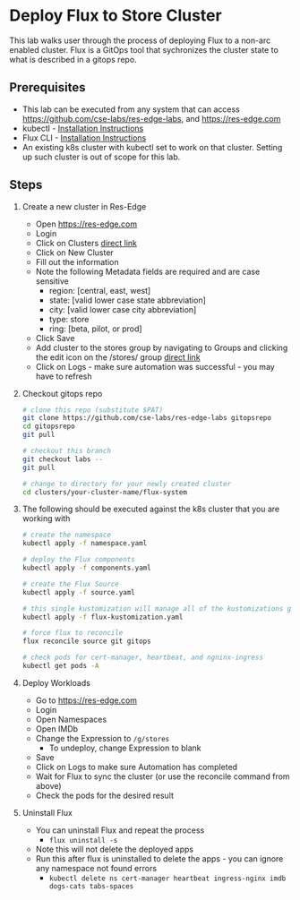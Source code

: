 # Deploy Flux to Store Cluster

This lab walks user through the process of deploying Flux to a non-arc enabled cluster.  Flux is a GitOps tool that sychronizes the cluster state to what is described in a gitops repo.

## Prerequisites

- This lab can be executed from any system that can access <https://github.com/cse-labs/res-edge-labs>, and <https://res-edge.com>
- kubectl - [Installation Instructions](https://kubernetes.io/docs/tasks/tools/#kubectl)
- Flux CLI - [Installation Instructions](https://fluxcd.io/flux/installation/#install-the-flux-cli)
- An existing k8s cluster with kubectl set to work on that cluster. Setting up such cluster is out of scope for this lab.

## Steps

1. Create a new cluster in Res-Edge

    - Open <https://res-edge.com>
    - Login
    - Click on Clusters [direct link](https://res-edge.com/clusters)
    - Click on New Cluster
    - Fill out the information
    - Note the following Metadata fields are required and are case sensitive
      - region: [central, east, west]
      - state: [valid lower case state abbreviation]
      - city: [valid lower case city abbreviation]
      - type: store
      - ring: [beta, pilot, or prod]
    - Click Save
    - Add cluster to the stores group by navigating to Groups and clicking the edit icon on the /stores/ group [direct link](https://res-edge.com/group?id=4)
    - Click on Logs - make sure automation was successful - you may have to refresh

2. Checkout gitops repo

    ```bash
    # clone this repo (substitute $PAT)
    git clone https://github.com/cse-labs/res-edge-labs gitopsrepo
    cd gitopsrepo
    git pull

    # checkout this branch
    git checkout labs --
    git pull

    # change to directory for your newly created cluster
    cd clusters/your-cluster-name/flux-system
    ```

3. The following should be executed against the k8s cluster that you are working with

    ```bash
    # create the namespace
    kubectl apply -f namespace.yaml

    # deploy the Flux components
    kubectl apply -f components.yaml

    # create the Flux Source
    kubectl apply -f source.yaml

    # this single kustomization will manage all of the kustomizations generated by Res-Edge-Automation
    kubectl apply -f flux-kustomization.yaml

    # force flux to reconcile
    flux reconcile source git gitops

    # check pods for cert-manager, heartbeat, and ngninx-ingress
    kubectl get pods -A
    ```

4. Deploy Workloads
    - Go to <https://res-edge.com>
    - Login
    - Open Namespaces
    - Open IMDb
    - Change the Expression to `/g/stores`
      - To undeploy, change Expression to blank
    - Save
    - Click on Logs to make sure Automation has completed
    - Wait for Flux to sync the cluster (or use the reconcile command from above)
    - Check the pods for the desired result

5. Uninstall Flux

    - You can uninstall Flux and repeat the process
      - `flux uninstall -s`
    - Note this will not delete the deployed apps
    - Run this after flux is uninstalled to delete the apps - you can ignore any namespace not found errors
      - `kubectl delete ns cert-manager heartbeat ingress-nginx imdb dogs-cats tabs-spaces`
